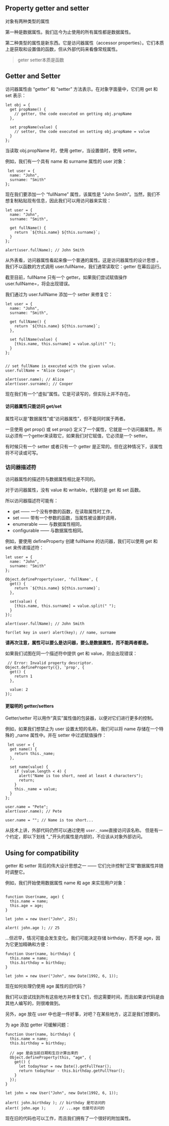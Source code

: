 ## Property getter and setter

对象有两种类型的属性

第一种是数据属性。我们迄今为止使用的所有属性都是数据属性。

第二种类型的属性是新东西。它是访问器属性（accessor properties）。它们本质上是获取和设置值的函数，但从外部代码来看像常规属性。

> geter setter本质是函数

## Getter and Setter

访问器属性由 “getter” 和 “setter” 方法表示。在对象字面量中，它们用 get 和 set 表示：
```
let obj = {
  get propName() {
    // getter, the code executed on getting obj.propName
  },

  set propName(value) {
    // setter, the code executed on setting obj.propName = value
  }
};
```

当读取 obj.propName 时，使用 getter，当设置值时，使用 setter。

例如，我们有一个具有 name 和 surname 属性的 user 对象：
```
 let user = {
  name: "John",
  surname: "Smith"
};
```

现在我们要添加一个 “fullName” 属性，该属性是 “John Smith”。当然，我们不想复制粘贴现有信息，因此我们可以用访问器来实现：
```
let user = {
  name: "John",
  surname: "Smith",

  get fullName() {
    return `${this.name} ${this.surname}`;
  }
};

alert(user.fullName); // John Smith
```
从外表看，访问器属性看起来像一个普通的属性。这是访问器属性的设计思想
。我们不以函数的方式调用 user.fullName，我们通常读取它：getter 在幕后运行。

截至目前，fullName 只有一个 getter。如果我们尝试赋值操作 user.fullName=，将会出现错误。

我们通过为 user.fullName 添加一个 setter 来修复它：
```
let user = {
  name: "John",
  surname: "Smith",

  get fullName() {
    return `${this.name} ${this.surname}`;
  },

  set fullName(value) {
    [this.name, this.surname] = value.split(" ");
  }
};


// set fullName is executed with the given value.
user.fullName = "Alice Cooper";

alert(user.name); // Alice
alert(user.surname); // Cooper
```

现在我们有一个“虚拟”属性。它是可读写的，但实际上并不存在。

#### 访问器属性只能访问 get/set
属性可以是“数据属性”或“访问器属性”，但不能同时属于两者。

一旦使用 get prop() 或 set prop() 定义了一个属性，它就是一个访问器属性。所以必须有一个getter来读取它，如果我们对它赋值，它必须是一个 setter。

有时候只有一个 setter 或者只有一个 getter 是正常的。但在这种情况下，该属性将不可读或可写。


### 访问器描述符
访问器属性的描述符与数据属性相比是不同的。

对于访问器属性，没有 value 和 writable，代替的是 get 和 set 函数。

所以访问器描述符可能有：

* get —— 一个没有参数的函数，在读取属性时工作，
* set —— 带有一个参数的函数，当属性被设置时调用，
* enumerable —— 与数据属性相同，
* configurable —— 与数据属性相同。

例如，要使用 defineProperty 创建 fullName 的访问器，我们可以使用 get 和 set 来传递描述符：
```
let user = {
  name: "John",
  surname: "Smith"
};

Object.defineProperty(user, 'fullName', {
  get() {
    return `${this.name} ${this.surname}`;
  },

  set(value) {
    [this.name, this.surname] = value.split(" ");
  }
});

alert(user.fullName); // John Smith

for(let key in user) alert(key); // name, surname
```

**请再次注意，属性可以要么是访问器，要么是数据属性，而不能两者都是。**


如果我们试图在同一个描述符中提供 get 和 value，则会出现错误：
```
 // Error: Invalid property descriptor.
Object.defineProperty({}, 'prop', {
  get() {
    return 1
  },

  value: 2
});
```
#### 更聪明的 getter/setters

Getter/setter 可以用作“真实”属性值的包装器，以便对它们进行更多的控制。

例如，如果我们想禁止为 user 设置太短的名称，我们可以将 name 存储在一个特殊的 _name 属性中。并在 setter 中过滤赋值操作：
```
 let user = {
  get name() {
    return this._name;
  },

  set name(value) {
    if (value.length < 4) {
      alert("Name is too short, need at least 4 characters");
      return;
    }
    this._name = value;
  }
};

user.name = "Pete";
alert(user.name); // Pete

user.name = ""; // Name is too short...
```

从技术上讲，外部代码仍然可以通过使用 ``user._name``直接访问该名称。
但是有一个约定，即以下划线 "_"开头的属性是内部的，不应该从对象外部访问。

## Using for compatibility

getter 和 setter 背后的伟大设计思想之一 —— 它们允许控制“正常”数据属性并随时调整它。

例如，我们开始使用数据属性 name 和 age 来实现用户对象：
```

function User(name, age) {
  this.name = name;
  this.age = age;
}

let john = new User("John", 25);

alert( john.age ); // 25
```
…但迟早，情况可能会发生变化。我们可能决定存储 birthday，而不是 age，因为它更加精确和方便：
```
function User(name, birthday) {
  this.name = name;
  this.birthday = birthday;
}

let john = new User("John", new Date(1992, 6, 1));
```

现在如何处理仍使用 age 属性的旧代码？

我们可以尝试找到所有这些地方并修复它们，但这需要时间，而且如果该代码是由其他人编写的，则很难做到。

另外，age 放在 user 中也是一件好事，对吧？在某些地方，这正是我们想要的。

为 age 添加 getter 可缓解问题：

```
function User(name, birthday) {
  this.name = name;
  this.birthday = birthday;

  // age 是由当前日期和生日计算出来的
  Object.defineProperty(this, "age", {
    get() {
      let todayYear = new Date().getFullYear();
      return todayYear - this.birthday.getFullYear();
    }
  });
}

let john = new User("John", new Date(1992, 6, 1));

alert( john.birthday ); // birthday 是可访问的
alert( john.age );      // ...age 也是可访问的
```
现在旧的代码也可以工作，而且我们拥有了一个很好的附加属性。